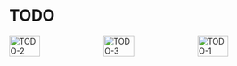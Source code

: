 # TODO
<div style="display: flex; justify-content: space-between;">
    <img src="https://github.com/ISMINIMIN/TODO/assets/131340202/b49fca08-dbf0-4b03-9f3d-e0ff6a514999" alt="TODO-2" width="32.9%"/>
    <img src="https://github.com/ISMINIMIN/TODO/assets/131340202/e28f2738-c56a-4225-8f3a-fce1a50b3906" alt="TODO-3" width="32.9%"/>
    <img src="https://github.com/ISMINIMIN/TODO/assets/131340202/8c830a5b-5d53-4c80-bd1f-9126571c6cf9" alt="TODO-1" width="32.9%"/>
</div>
